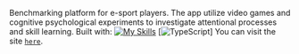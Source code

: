 Benchmarking platform for e-sport players. The app utilize video games and cognitive psychological experiments to investigate attentional processes and skill learning. 
Built with: [![My Skills](https://img.shields.io/badge/next.js-000000?style=for-the-badge&logo=nextdotjs&logoColor=white)](https://skillicons.dev)
[![TypeScript](https://img.shields.io/badge/TypeScript-007ACC?style=for-the-badge&logo=typescript&logoColor=white)]
You can visit the site [`here`](https://platform-app.herokuapp.com).
